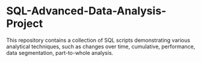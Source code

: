 # SQL-Advanced-Data-Analysis-Project
This repository contains a collection of SQL scripts demonstrating various analytical techniques, such as changes over time, cumulative, performance, data segmentation, part-to-whole analysis.

